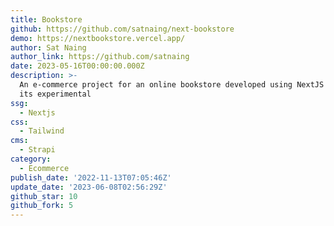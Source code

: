 ```yaml
---
title: Bookstore
github: https://github.com/satnaing/next-bookstore
demo: https://nextbookstore.vercel.app/
author: Sat Naing
author_link: https://github.com/satnaing
date: 2023-05-16T00:00:00.000Z
description: >-
  An e-commerce project for an online bookstore developed using NextJS 13 and
  its experimental
ssg:
  - Nextjs
css:
  - Tailwind
cms:
  - Strapi
category:
  - Ecommerce
publish_date: '2022-11-13T07:05:46Z'
update_date: '2023-06-08T02:56:29Z'
github_star: 10
github_fork: 5
---
```

